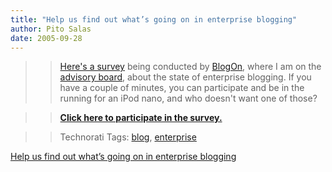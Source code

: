 ```yaml
---
title: "Help us find out what’s going on in enterprise blogging"
author: Pito Salas
date: 2005-09-28
---
```



>>

>> [Here's a
survey](<http://www.surveymonkey.com/Users/70157786/Surveys/665601347079/3BE2D80C-38A7-456E-B6B9-08AA25F1744B.asp?U=665601347079&DO_NOT_COPY_THIS_LINK>)
being conducted by [BlogOn](<http://www.blogonevent.com/blogon2005/>), where I
am on the [advisory
board](<http://www.blogonevent.com/blogon2005/2005/07/pito_salas.html>), about
the state of enterprise blogging. If you have a couple of minutes, you can
participate and be in the running for an iPod nano, and who doesn't want one
of those?

>>

>> **[Click here to participate in the
survey.](<http://www.surveymonkey.com/Users/70157786/Surveys/665601347079/3BE2D80C-38A7-456E-B6B9-08AA25F1744B.asp?U=665601347079&DO_NOT_COPY_THIS_LINK>)**

>>

>> Technorati Tags: [blog](<http://www.technorati.com/tag/blog>),
[enterprise](<http://www.technorati.com/tag/enterprise>)


[Help us find out what’s going on in enterprise blogging](None)
